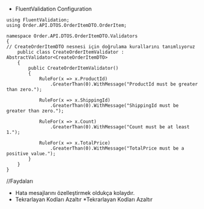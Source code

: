* FluentValidation Configuration

```razor
using FluentValidation;
using Order.API.DTOS.OrderItemDTO.OrderItem;

namespace Order.API.DTOS.OrderItemDTO.Validators
{
// CreateOrderItemDTO nesnesi için doğrulama kurallarını tanımlıyoruz
    public class CreateOrderItemValidator : AbstractValidator<CreateOrderItemDTO>
    {
        public CreateOrderItemValidator()
        {
            RuleFor(x => x.ProductId)
                .GreaterThan(0).WithMessage("ProductId must be greater than zero.");

            RuleFor(x => x.ShippingId)
                .GreaterThan(0).WithMessage("ShippingId must be greater than zero.");

            RuleFor(x => x.Count)
                .GreaterThan(0).WithMessage("Count must be at least 1.");

            RuleFor(x => x.TotalPrice)
                .GreaterThan(0).WithMessage("TotalPrice must be a positive value.");
        }
    }
}
```
//Faydaları 
* Hata mesajlarını özelleştirmek oldukça kolaydır.
* Tekrarlayan Kodları Azaltır
*Tekrarlayan Kodları Azaltır

